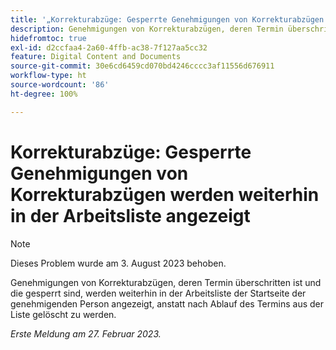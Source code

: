 ```yaml
---
title: '„Korrekturabzüge: Gesperrte Genehmigungen von Korrekturabzügen werden weiterhin in der Arbeitsliste angezeigt“'
description: Genehmigungen von Korrekturabzügen, deren Termin überschritten ist und die gesperrt sind, werden weiterhin in der Arbeitsliste der Startseite der genehmigenden Person angezeigt, anstatt nach Ablauf des Termins aus der Liste gelöscht zu werden.
hidefromtoc: true
exl-id: d2ccfaa4-2a60-4ffb-ac38-7f127aa5cc32
feature: Digital Content and Documents
source-git-commit: 30e6cd6459cd070bd4246cccc3af11556d676911
workflow-type: ht
source-wordcount: '86'
ht-degree: 100%

---
```


# Korrekturabzüge: Gesperrte Genehmigungen von Korrekturabzügen werden weiterhin in der Arbeitsliste angezeigt

<!--This issue is on the WF and WFP TOC-->

>[!NOTE]
>
>Dieses Problem wurde am 3. August 2023 behoben.

Genehmigungen von Korrekturabzügen, deren Termin überschritten ist und die gesperrt sind, werden weiterhin in der Arbeitsliste der Startseite der genehmigenden Person angezeigt, anstatt nach Ablauf des Termins aus der Liste gelöscht zu werden.

_Erste Meldung am 27. Februar 2023._
